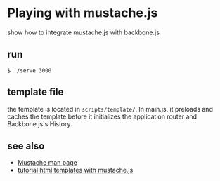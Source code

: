 Playing with mustache.js
========================

show how to integrate mustache.js with backbone.js

run
---
`$ ./serve 3000`

template file
------------
the template is located in `scripts/template/`. In main.js, it preloads
and caches the template before it initializes the application router and
Backbone.js's History.

see also
--------

* [Mustache man page](http://mustache.github.com/mustache.5.html)
* [tutorial html templates with mustache.js](http://coenraets.org/blog/2011/12/tutorial-html-templates-with-mustache-js/)
